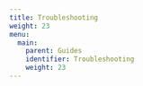 ```yaml
---
title: Troubleshooting
weight: 23
menu:
  main:
    parent: Guides
    identifier: Troubleshooting
    weight: 23
---
```

